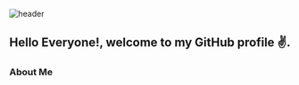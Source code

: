 ![header](https://capsule-render.vercel.app/api?type=waving&color=auto&height=300&section=header&text=capsule%20render&fontSize=90)
## Hello Everyone!, welcome to my GitHub profile ✌.

### About Me



<!--
**bgjx/bgjx** is a ✨ _special_ ✨ repository because its `README.md` (this file) appears on your GitHub profile.

Here are some ideas to get you started:

- 🔭 I’m currently working on ...
- 🌱 I’m currently learning ...
- 👯 I’m looking to collaborate on ...
- 🤔 I’m looking for help with ...
- 💬 Ask me about ...
- 📫 How to reach me: ...
- 😄 Pronouns: ...
- ⚡ Fun fact: ...
-->
